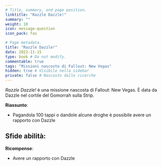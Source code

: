 ```yaml
---
# Title, summary, and page position.
linktitle: "Razzle Dazzle!" 
summary: ""
weight: 10
icon: message-question
icon_pack: fas

# Page metadata.
title: "Razzle Dazzle!"
date: 2022-11-15
type: book # Do not modify.
commentable: true
tags: "Missioni nascoste di Fallout: New Vegas"
hidden: true # Visibile nella sidebar
private: false # Nascosto dalle ricerche
---
```


<div class="fnv">


*Razzle Dazzle!* è una missione nascosta di Fallout: New Vegas. È data da Dazzle nel cortile del Gomorrah sulla Strip.


**Riassunto**:
- Pagandola 100 tappi o dandole alcune droghe è possibile avere un rapporto con Dazzle


**Sfide abilità**:
- 


**Ricompense**:
- Avere un rapporto con Dazzle


</div>


